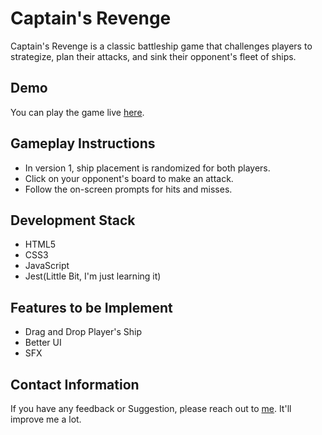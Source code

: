 # Captain's Revenge

Captain's Revenge is a classic battleship game that challenges players to strategize, plan their attacks, and sink their opponent's fleet of ships.

## Demo

You can play the game live [here](https://mohd-arz.github.io/Captains-Revenge/).

## Gameplay Instructions

- In version 1, ship placement is randomized for both players.
- Click on your opponent's board to make an attack.
- Follow the on-screen prompts for hits and misses.

## Development Stack

- HTML5
- CSS3
- JavaScript
- Jest(Little Bit, I'm just learning it)

## Features to be Implement
- Drag and Drop Player's Ship
- Better UI
- SFX

## Contact Information

If you have any feedback or Suggestion, please reach out to [me](mohammedarsh75@gmail.com). It'll improve me a lot.



